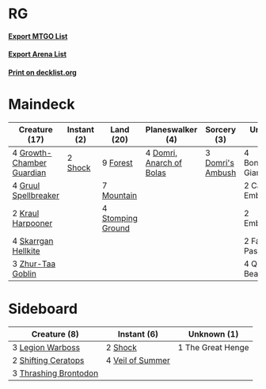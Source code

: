 # RG

#### [Export MTGO List](../collection/RG/RG.txt)
#### [Export Arena List](../collection/RG/RG_arena.txt)
#### [Print on decklist.org](http://decklist.org/?deckmain=4%09Bonecrusher%20Giant%0A2%09Castle%20Embereth%0A3%09Domri's%20Ambush%0A4%09Domri,%20Anarch%20of%20Bolas%0A2%09Embercleave%0A2%09Fabled%20Passage%0A9%09Forest%0A4%09Growth-Chamber%20Guardian%0A4%09Gruul%20Spellbreaker%0A2%09Kraul%20Harpooner%0A7%09Mountain%0A4%09Questing%20Beast%0A2%09Shock%0A4%09Skarrgan%20Hellkite%0A4%09Stomping%20Ground%0A3%09Zhur-Taa%20Goblin&deckside=3%09Legion%20Warboss%0A2%09Shifting%20Ceratops%0A2%09Shock%0A1%09The%20Great%20Henge%0A3%09Thrashing%20Brontodon%0A4%09Veil%20of%20Summer)
# Maindeck

|                                           Creature (17)                                            |                                   Instant (2)                                    |                                         Land (20)                                          |                                         Planeswalker (4)                                          |                                        Sorcery (3)                                        |   Unknown (14)    |
|----------------------------------------------------------------------------------------------------|----------------------------------------------------------------------------------|--------------------------------------------------------------------------------------------|---------------------------------------------------------------------------------------------------|-------------------------------------------------------------------------------------------|-------------------|
|4 [Growth-Chamber Guardian](http://gatherer.wizards.com/Pages/Card/Details.aspx?multiverseid=457272)|2 [Shock](http://gatherer.wizards.com/Pages/Card/Details.aspx?multiverseid=129732)|9 [Forest](http://gatherer.wizards.com/Pages/Card/Details.aspx?multiverseid=439860)         |4 [Domri, Anarch of Bolas](http://gatherer.wizards.com/Pages/Card/Details.aspx?multiverseid=461118)|3 [Domri's Ambush](http://gatherer.wizards.com/Pages/Card/Details.aspx?multiverseid=461119)|4 Bonecrusher Giant|
|4 [Gruul Spellbreaker](http://gatherer.wizards.com/Pages/Card/Details.aspx?multiverseid=457323)     |                                                                                  |7 [Mountain](http://gatherer.wizards.com/Pages/Card/Details.aspx?multiverseid=439859)       |                                                                                                   |                                                                                           |2 Castle Embereth  |
|2 [Kraul Harpooner](http://gatherer.wizards.com/Pages/Card/Details.aspx?multiverseid=452886)        |                                                                                  |4 [Stomping Ground](http://gatherer.wizards.com/Pages/Card/Details.aspx?multiverseid=405110)|                                                                                                   |                                                                                           |2 Embercleave      |
|4 [Skarrgan Hellkite](http://gatherer.wizards.com/Pages/Card/Details.aspx?multiverseid=457258)      |                                                                                  |                                                                                            |                                                                                                   |                                                                                           |2 Fabled Passage   |
|3 [Zhur-Taa Goblin](http://gatherer.wizards.com/Pages/Card/Details.aspx?multiverseid=457359)        |                                                                                  |                                                                                            |                                                                                                   |                                                                                           |4 Questing Beast   |


# Sideboard

|                                          Creature (8)                                          |                                        Instant (6)                                        |   Unknown (1)   |
|------------------------------------------------------------------------------------------------|-------------------------------------------------------------------------------------------|-----------------|
|3 [Legion Warboss](http://gatherer.wizards.com/Pages/Card/Details.aspx?multiverseid=452859)     |2 [Shock](http://gatherer.wizards.com/Pages/Card/Details.aspx?multiverseid=129732)         |1 The Great Henge|
|2 [Shifting Ceratops](http://gatherer.wizards.com/Pages/Card/Details.aspx?multiverseid=466948)  |4 [Veil of Summer](http://gatherer.wizards.com/Pages/Card/Details.aspx?multiverseid=466952)|                 |
|3 [Thrashing Brontodon](http://gatherer.wizards.com/Pages/Card/Details.aspx?multiverseid=456570)|                                                                                           |                 |

